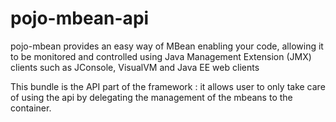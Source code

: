 pojo-mbean-api
==============

pojo-mbean provides an easy way of MBean enabling your code, allowing it to be monitored and controlled using Java Management Extension (JMX) clients such as JConsole, VisualVM and Java EE web clients

This bundle is the API part of the framework : it allows user to only take care of using the api by delegating the management of the mbeans to the container.
